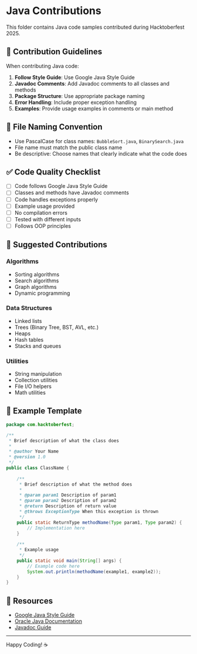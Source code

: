 # Java Contributions

This folder contains Java code samples contributed during Hacktoberfest 2025.

## 📝 Contribution Guidelines

When contributing Java code:

1. **Follow Style Guide**: Use Google Java Style Guide
2. **Javadoc Comments**: Add Javadoc comments to all classes and methods
3. **Package Structure**: Use appropriate package naming
4. **Error Handling**: Include proper exception handling
5. **Examples**: Provide usage examples in comments or main method

## 📂 File Naming Convention

- Use PascalCase for class names: `BubbleSort.java`, `BinarySearch.java`
- File name must match the public class name
- Be descriptive: Choose names that clearly indicate what the code does

## ✅ Code Quality Checklist

- [ ] Code follows Google Java Style Guide
- [ ] Classes and methods have Javadoc comments
- [ ] Code handles exceptions properly
- [ ] Example usage provided
- [ ] No compilation errors
- [ ] Tested with different inputs
- [ ] Follows OOP principles

## 🎯 Suggested Contributions

### Algorithms
- Sorting algorithms
- Search algorithms
- Graph algorithms
- Dynamic programming

### Data Structures
- Linked lists
- Trees (Binary Tree, BST, AVL, etc.)
- Heaps
- Hash tables
- Stacks and queues

### Utilities
- String manipulation
- Collection utilities
- File I/O helpers
- Math utilities

## 📖 Example Template

```java
package com.hacktoberfest;

/**
 * Brief description of what the class does
 * 
 * @author Your Name
 * @version 1.0
 */
public class ClassName {
    
    /**
     * Brief description of what the method does
     * 
     * @param param1 Description of param1
     * @param param2 Description of param2
     * @return Description of return value
     * @throws ExceptionType When this exception is thrown
     */
    public static ReturnType methodName(Type param1, Type param2) {
        // Implementation here
    }
    
    /**
     * Example usage
     */
    public static void main(String[] args) {
        // Example code here
        System.out.println(methodName(example1, example2));
    }
}
```

## 🔗 Resources

- [Google Java Style Guide](https://google.github.io/styleguide/javaguide.html)
- [Oracle Java Documentation](https://docs.oracle.com/en/java/)
- [Javadoc Guide](https://www.oracle.com/technical-resources/articles/java/javadoc-tool.html)

---

Happy Coding! ☕
